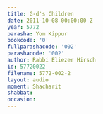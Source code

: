 ```yaml
---
title: G-d's Children
date: 2011-10-08 00:00:00 Z
year: 5772
parasha: Yom Kippur
bookcode: '0'
fullparashacode: '002'
parashacode: '002'
author: Rabbi Eliezer Hirsch
id: 57720022
filename: 5772-002-2
layout: audio
moment: Shacharit
shabbat: 
occasion: 
---
```


